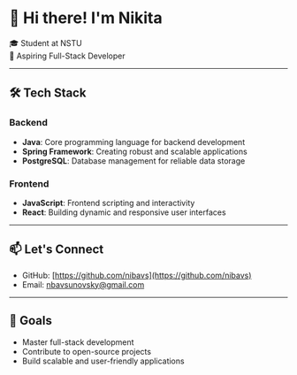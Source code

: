 # 👋 Hi there! I'm Nikita
🎓 Student at NSTU  
🌟 Aspiring Full-Stack Developer  

---

## 🛠️ Tech Stack
### Backend
- **Java**: Core programming language for backend development  
- **Spring Framework**: Creating robust and scalable applications  
- **PostgreSQL**: Database management for reliable data storage  

### Frontend
- **JavaScript**: Frontend scripting and interactivity  
- **React**: Building dynamic and responsive user interfaces  

---

## 📫 Let's Connect
- GitHub: [https://github.com/nibavs](https://github.com/nibavs) 
- Email: [nbavsunovsky@gmail.com](#)

---

## 🌱 Goals
- Master full-stack development  
- Contribute to open-source projects  
- Build scalable and user-friendly applications  
